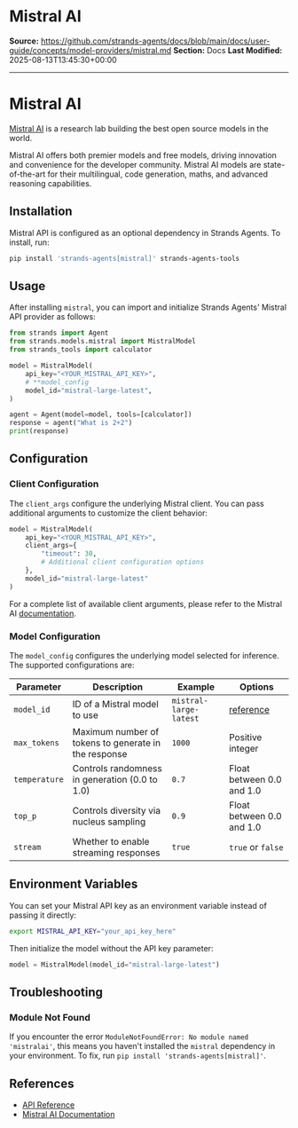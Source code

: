 # Mistral AI

**Source:** https://github.com/strands-agents/docs/blob/main/docs/user-guide/concepts/model-providers/mistral.md
**Section:** Docs
**Last Modified:** 2025-08-13T13:45:30+00:00

---

# Mistral AI

[Mistral AI](https://mistral.ai/)  is a research lab building the best open source models in the world.

Mistral AI offers both premier models and free models, driving innovation and convenience for the developer community. Mistral AI models are state-of-the-art for their multilingual, code generation, maths, and advanced reasoning capabilities.

## Installation

Mistral API is configured as an optional dependency in Strands Agents. To install, run:

```bash
pip install 'strands-agents[mistral]' strands-agents-tools
```

## Usage

After installing `mistral`, you can import and initialize Strands Agents' Mistral API provider as follows:

```python
from strands import Agent
from strands.models.mistral import MistralModel
from strands_tools import calculator

model = MistralModel(
    api_key="<YOUR_MISTRAL_API_KEY>",
    # **model_config
    model_id="mistral-large-latest",
)

agent = Agent(model=model, tools=[calculator])
response = agent("What is 2+2")
print(response)
```

## Configuration

### Client Configuration

The `client_args` configure the underlying Mistral client. You can pass additional arguments to customize the client behavior:

```python
model = MistralModel(
    api_key="<YOUR_MISTRAL_API_KEY>",
    client_args={
        "timeout": 30,
        # Additional client configuration options
    },
    model_id="mistral-large-latest"
)
```

For a complete list of available client arguments, please refer to the Mistral AI [documentation](https://docs.mistral.ai/).

### Model Configuration

The `model_config` configures the underlying model selected for inference. The supported configurations are:

| Parameter | Description | Example | Options |
|-----------|-------------|---------|---------|
| `model_id` | ID of a Mistral model to use | `mistral-large-latest` | [reference](https://docs.mistral.ai/getting-started/models/) |
| `max_tokens` | Maximum number of tokens to generate in the response | `1000` | Positive integer |
| `temperature` | Controls randomness in generation (0.0 to 1.0) | `0.7` | Float between 0.0 and 1.0 |
| `top_p` | Controls diversity via nucleus sampling | `0.9` | Float between 0.0 and 1.0 |
| `stream` | Whether to enable streaming responses | `true` | `true` or `false` |

## Environment Variables

You can set your Mistral API key as an environment variable instead of passing it directly:

```bash
export MISTRAL_API_KEY="your_api_key_here"
```

Then initialize the model without the API key parameter:

```python
model = MistralModel(model_id="mistral-large-latest")
```

## Troubleshooting

### Module Not Found

If you encounter the error `ModuleNotFoundError: No module named 'mistralai'`, this means you haven't installed the `mistral` dependency in your environment. To fix, run `pip install 'strands-agents[mistral]'`.

## References

- [API Reference](../../../api-reference/models.md)
- [Mistral AI Documentation](https://docs.mistral.ai/)